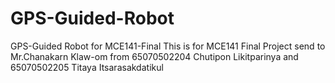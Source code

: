 # GPS-Guided-Robot
GPS-Guided Robot for MCE141-Final
This is for MCE141 Final Project send to Mr.Chanakarn Klaw-om
from 65070502204 Chutipon Likitparinya and 65070502205 Titaya Itsarasakdatikul

